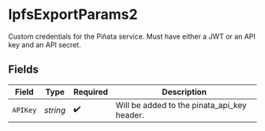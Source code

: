 # IpfsExportParams2

Custom credentials for the Piñata service. Must have either
a JWT or an API key and an API secret.



## Fields

| Field                                       | Type                                        | Required                                    | Description                                 |
| ------------------------------------------- | ------------------------------------------- | ------------------------------------------- | ------------------------------------------- |
| `APIKey`                                    | *string*                                    | :heavy_check_mark:                          | Will be added to the pinata_api_key header. |